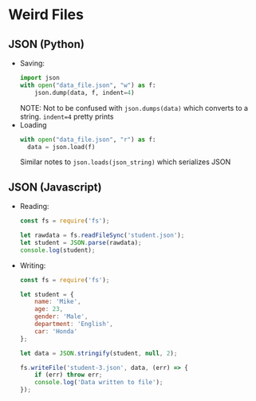 # Weird Files

## JSON (Python)

- Saving:
  ```python
  import json
  with open("data_file.json", "w") as f:
      json.dump(data, f, indent=4)
  ```
  NOTE: Not to be confused with `json.dumps(data)` which converts to a string. `indent=4` pretty prints
- Loading
  ```python
  with open("data_file.json", "r") as f:
    data = json.load(f)
  ```
  Similar notes to `json.loads(json_string)` which serializes JSON

## JSON (Javascript)

- Reading:
  ```js
  const fs = require('fs');

  let rawdata = fs.readFileSync('student.json');
  let student = JSON.parse(rawdata);
  console.log(student);
  ```
- Writing:
  ```js  
  const fs = require('fs');

  let student = { 
      name: 'Mike',
      age: 23, 
      gender: 'Male',
      department: 'English',
      car: 'Honda' 
  };

  let data = JSON.stringify(student, null, 2);

  fs.writeFile('student-3.json', data, (err) => {
      if (err) throw err;
      console.log('Data written to file');
  });

  ```
